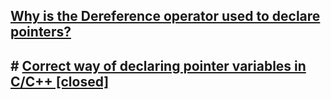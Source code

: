 ## [Why is the Dereference operator used to declare pointers?](https://stackoverflow.com/questions/69802392/why-is-the-dereference-operator-used-to-declare-pointers)
## # [Correct way of declaring pointer variables in C/C++ [closed]](https://stackoverflow.com/questions/6990726/correct-way-of-declaring-pointer-variables-in-c-c)

<!--stackedit_data:
eyJoaXN0b3J5IjpbMTM0MTc3NjkwOSwtMzQ5MzIyODQ5XX0=
-->